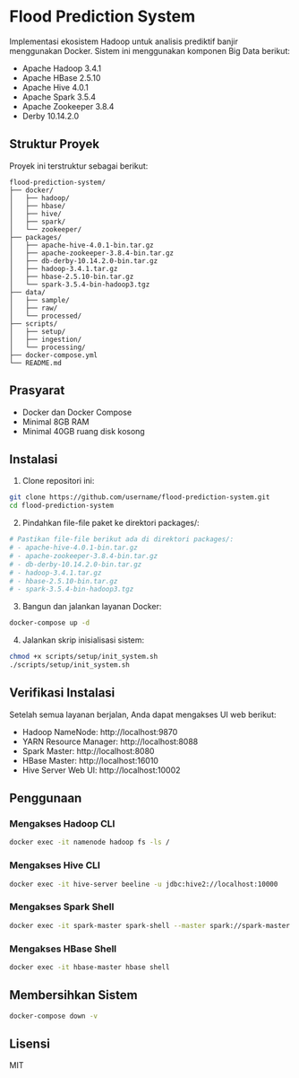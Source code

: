 # Flood Prediction System

Implementasi ekosistem Hadoop untuk analisis prediktif banjir menggunakan Docker. Sistem ini menggunakan komponen Big Data berikut:

- Apache Hadoop 3.4.1
- Apache HBase 2.5.10
- Apache Hive 4.0.1
- Apache Spark 3.5.4
- Apache Zookeeper 3.8.4
- Derby 10.14.2.0

## Struktur Proyek

Proyek ini terstruktur sebagai berikut:

```
flood-prediction-system/
├── docker/
│   ├── hadoop/
│   ├── hbase/
│   ├── hive/
│   ├── spark/
│   └── zookeeper/
├── packages/
│   ├── apache-hive-4.0.1-bin.tar.gz
│   ├── apache-zookeeper-3.8.4-bin.tar.gz
│   ├── db-derby-10.14.2.0-bin.tar.gz
│   ├── hadoop-3.4.1.tar.gz
│   ├── hbase-2.5.10-bin.tar.gz
│   └── spark-3.5.4-bin-hadoop3.tgz
├── data/
│   ├── sample/
│   ├── raw/
│   └── processed/
├── scripts/
│   ├── setup/
│   ├── ingestion/
│   └── processing/
├── docker-compose.yml
└── README.md
```

## Prasyarat

- Docker dan Docker Compose
- Minimal 8GB RAM
- Minimal 40GB ruang disk kosong

## Instalasi

1. Clone repositori ini:
```bash
git clone https://github.com/username/flood-prediction-system.git
cd flood-prediction-system
```

2. Pindahkan file-file paket ke direktori packages/:
```bash
# Pastikan file-file berikut ada di direktori packages/:
# - apache-hive-4.0.1-bin.tar.gz
# - apache-zookeeper-3.8.4-bin.tar.gz
# - db-derby-10.14.2.0-bin.tar.gz
# - hadoop-3.4.1.tar.gz
# - hbase-2.5.10-bin.tar.gz
# - spark-3.5.4-bin-hadoop3.tgz
```

3. Bangun dan jalankan layanan Docker:
```bash
docker-compose up -d
```

4. Jalankan skrip inisialisasi sistem:
```bash
chmod +x scripts/setup/init_system.sh
./scripts/setup/init_system.sh
```

## Verifikasi Instalasi

Setelah semua layanan berjalan, Anda dapat mengakses UI web berikut:

- Hadoop NameNode: http://localhost:9870
- YARN Resource Manager: http://localhost:8088
- Spark Master: http://localhost:8080
- HBase Master: http://localhost:16010
- Hive Server Web UI: http://localhost:10002

## Penggunaan

### Mengakses Hadoop CLI
```bash
docker exec -it namenode hadoop fs -ls /
```

### Mengakses Hive CLI
```bash
docker exec -it hive-server beeline -u jdbc:hive2://localhost:10000
```

### Mengakses Spark Shell
```bash
docker exec -it spark-master spark-shell --master spark://spark-master:7077
```

### Mengakses HBase Shell
```bash
docker exec -it hbase-master hbase shell
```

## Membersihkan Sistem
```bash
docker-compose down -v
```

## Lisensi
MIT